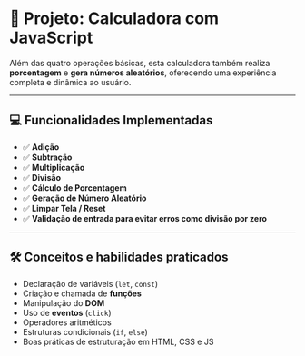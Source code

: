 # 🧮 Projeto: Calculadora com JavaScript

Além das quatro operações básicas, esta calculadora também realiza **porcentagem** e **gera números aleatórios**, oferecendo uma experiência completa e dinâmica ao usuário.

---

## 💻 Funcionalidades Implementadas

- ✅ **Adição**  
- ✅ **Subtração**  
- ✅ **Multiplicação**  
- ✅ **Divisão**  
- ✅ **Cálculo de Porcentagem**  
- ✅ **Geração de Número Aleatório**  
- ✅ **Limpar Tela / Reset**  
- ✅ **Validação de entrada para evitar erros como divisão por zero**

---

## 🛠️ Conceitos e habilidades praticados

- Declaração de variáveis (`let`, `const`)
- Criação e chamada de **funções**
- Manipulação do **DOM**
- Uso de **eventos** (`click`)
- Operadores aritméticos
- Estruturas condicionais (`if`, `else`)
- Boas práticas de estruturação em HTML, CSS e JS



